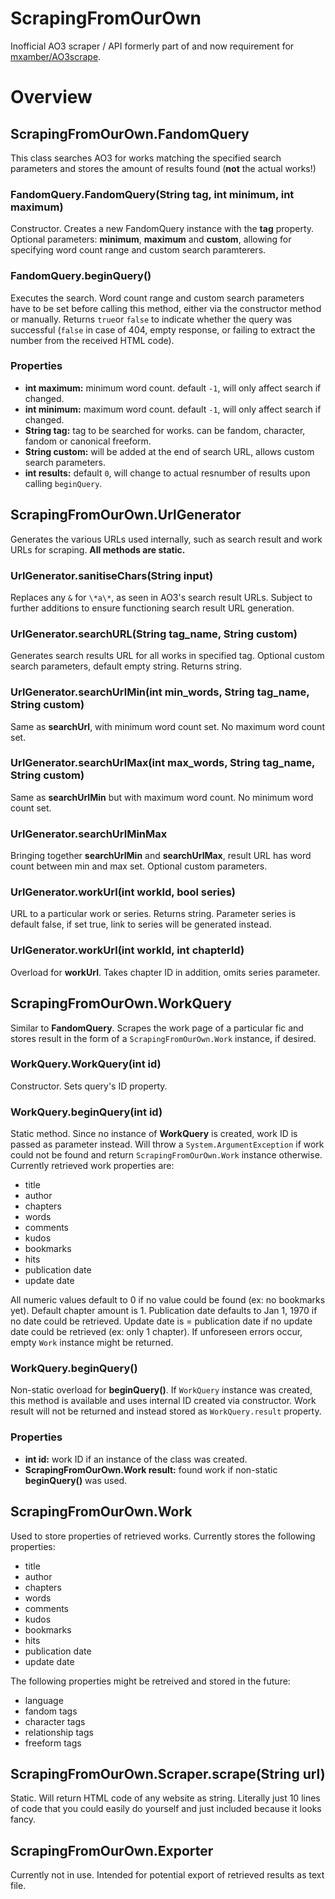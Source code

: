 # ScrapingFromOurOwn
Inofficial AO3 scraper / API formerly part of and now requirement for [mxamber/AO3scrape](https://github.com/mxamber/AO3scrape).

# Overview

## ScrapingFromOurOwn.FandomQuery

This class searches AO3 for works matching the specified search parameters and stores the amount of results found (**not** the actual works!)

### FandomQuery.FandomQuery(String tag, int minimum, int maximum)

Constructor. Creates a new FandomQuery instance with the **tag** property. Optional parameters: **minimum**, **maximum** and **custom**, allowing for specifying word count range and custom search paramterers.

### FandomQuery.beginQuery()

Executes the search. Word count range and custom search parameters have to be set before calling this method, either via the constructor method or manually. Returns `true`or `false` to indicate whether the query was successful (`false` in case of 404, empty response, or failing to extract the number from the received HTML code).

### Properties

* **int maximum:** minimum word count. default `-1`, will only affect search if changed.
* **int minimum:** maximum word count. default `-1`, will only affect search if changed.
* **String tag:** tag to be searched for works. can be fandom, character, fandom or canonical freeform.
* **String custom:** will be added at the end of search URL, allows custom search parameters.
* **int results:** default `0`, will change to actual resnumber of results upon calling `beginQuery`.

## ScrapingFromOurOwn.UrlGenerator

Generates the various URLs used internally, such as search result and work URLs for scraping. **All methods are static.**

### UrlGenerator.sanitiseChars(String input)

Replaces any `&` for `\*a\*`, as seen in AO3's search result URLs. Subject to further additions to ensure functioning search result URL generation.

### UrlGenerator.searchURL(String tag_name, String custom)

Generates search results URL for all works in specified tag. Optional custom search parameters, default empty string. Returns string.

### UrlGenerator.searchUrlMin(int min_words, String tag_name, String custom)

Same as **searchUrl**, with minimum word count set. No maximum word count set.

### UrlGenerator.searchUrlMax(int max_words, String tag_name, String custom)

Same as **searchUrlMin** but with maximum word count. No minimum word count set.

### UrlGenerator.searchUrlMinMax

Bringing together **searchUrlMin** and **searchUrlMax**, result URL has word count between min and max set. Optional custom parameters.

### UrlGenerator.workUrl(int workId, bool series)

URL to a particular work or series. Returns string. Parameter series is default false, if set true, link to series will be generated instead.

### UrlGenerator.workUrl(int workId, int chapterId)

Overload for **workUrl**. Takes chapter ID in addition, omits series parameter.

## ScrapingFromOurOwn.WorkQuery

Similar to **FandomQuery**. Scrapes the work page of a particular fic and stores result in the form of a `ScrapingFromOurOwn.Work` instance, if desired.

### WorkQuery.WorkQuery(int id)

Constructor. Sets query's ID property.

### WorkQuery.beginQuery(int id)

Static method. Since no instance of **WorkQuery** is created, work ID is passed as parameter instead. Will throw a `System.ArgumentException` if work could not be found and return `ScrapingFromOurOwn.Work` instance otherwise. Currently retrieved work properties are:

* title
* author
* chapters
* words
* comments
* kudos
* bookmarks
* hits
* publication date
* update date

All numeric values default to 0 if no value could be found (ex: no bookmarks yet). Default chapter amount is 1. Publication date defaults to Jan 1, 1970 if no date could be retrieved. Update date is = publication date if no update date could be retrieved (ex: only 1 chapter). If unforeseen errors occur, empty `Work` instance might be returned.

### WorkQuery.beginQuery()

Non-static overload for **beginQuery()**. If `WorkQuery` instance was created, this method is available and uses internal ID created via constructor. Work result will not be returned and instead stored as `WorkQuery.result` property.

### Properties

* **int id:** work ID if an instance of the class was created.
* **ScrapingFromOurOwn.Work result:** found work if non-static **beginQuery()** was used.

## ScrapingFromOurOwn.Work

Used to store properties of retrieved works. Currently stores the following properties:

* title
* author
* chapters
* words
* comments
* kudos
* bookmarks
* hits
* publication date
* update date

The following properties might be retreived and stored in the future:

* language
* fandom tags
* character tags
* relationship tags
* freeform tags
## ScrapingFromOurOwn.Scraper.scrape(String url)

Static. Will return HTML code of any website as string. Literally just 10 lines of code that you could easily do yourself and just included because it looks fancy.

## ScrapingFromOurOwn.Exporter

Currently not in use. Intended for potential export of retrieved results as text file.
